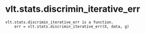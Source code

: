# vlt.stats.discrimin_iterative_err

```
vlt.stats.discrimin_iterative_err is a function.
    err = vlt.stats.discrimin_iterative_err(X, data, g)

```
